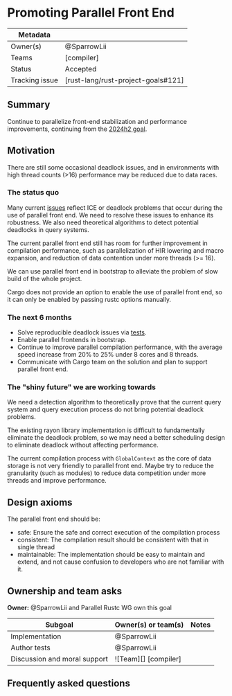 # Promoting Parallel Front End

| Metadata       |                                    |
| ---            | ---                                |
| Owner(s)       | @SparrowLii                        |
| Teams          | [compiler]                         |
| Status         | Accepted                           |
| Tracking issue | [rust-lang/rust-project-goals#121] |


## Summary

Continue to parallelize front-end stabilization and performance improvements, continuing from the [2024h2 goal](https://rust-lang.github.io/rust-project-goals/2024h2/parallel-front-end.html).

## Motivation

There are still some occasional deadlock issues, and in environments with high thread counts (>16) performance may be reduced due to data races.

### The status quo

Many current [issues] reflect ICE or deadlock problems that occur during the use of parallel front end. We need to resolve these issues to enhance its robustness. We also need theoretical algorithms to detect potential deadlocks in query systems.

The current parallel front end still has room for further improvement in compilation performance, such as parallelization of HIR lowering and macro expansion, and reduction of data contention under more threads (>= 16).

We can use parallel front end in bootstrap to alleviate the problem of slow build of the whole project.

Cargo does not provide an option to enable the use of parallel front end, so it can only be enabled by passing rustc options manually.

### The next 6 months

- Solve reproducible deadlock issues via [tests](https://github.com/rust-lang/rust/pull/132051).
- Enable parallel frontends in bootstrap.
- Continue to improve parallel compilation performance, with the average speed increase from 20% to 25% under 8 cores and 8 threads.
- Communicate with Cargo team on the solution and plan to support parallel front end.

### The "shiny future" we are working towards

We need a detection algorithm to theoretically prove that the current query system and query execution process do not bring potential deadlock problems.

The existing rayon library implementation is difficult to fundamentally eliminate the deadlock problem, so we may need a better scheduling design to eliminate deadlock without affecting performance.

The current compilation process with `GlobalContext` as the core of data storage is not very friendly to parallel front end. Maybe try to reduce the granularity (such as modules) to reduce data competition under more threads and improve performance.

## Design axioms

The parallel front end should be:
- safe: Ensure the safe and correct execution of the compilation process
- consistent: The compilation result should be consistent with that in single thread
- maintainable: The implementation should be easy to maintain and extend, and not cause confusion to developers who are not familiar with it.

[da]: ../about/design_axioms.md

## Ownership and team asks

**Owner:** @SparrowLii and Parallel Rustc WG own this goal

| Subgoal                      | Owner(s) or team(s)  | Notes |
| ---------------------------- | -------------------- | ----- |
| Implementation               | @SparrowLii          |       |
| Author tests                 | @SparrowLii          |       |
| Discussion and moral support | ![Team][] [compiler] |       |

## Frequently asked questions


[ICE]: https://github.com/rust-lang/rust/issues?q=is%3Aopen+label%3AWG-compiler-parallel+ice
[deadlock]: https://github.com/rust-lang/rust/issues?q=is%3Aopen+label%3AWG-compiler-parallel+deadlock
[test]: https://github.com/rust-lang/rust/issues/118698
[issues]: https://github.com/rust-lang/rust/labels/WG-compiler-parallel
